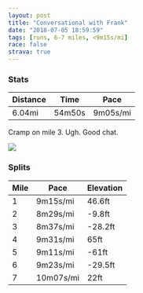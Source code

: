 ```yaml
---
layout: post
title: "Conversational with Frank"
date: "2018-07-05 18:59:59"
tags: [runs, 6-7 miles, <9m15s/mi]
race: false
strava: true
---
```


### Stats

| Distance | Time | Pace |
|----------|------|------|
|6.04mi|54m50s|9m05s/mi|

Cramp on mile 3. Ugh. Good chat.

<img src='https://maps.googleapis.com/maps/api/staticmap?maptype=roadmap&path=enc:_cywFnwnbMaJhBwFeAaRoVoKf@uGiJsOuD_RgO{AwRc\oToKgAmH|AuLkLwMyA{EcG{ArA|AtEu@|CgLcH_G|Ge@|L`CpCbDmHlJe@vD~IvD~CnCtIbL~G`DlFpIzAhBdIhEhF`PEdKzL|GLjTzYpPvA`E|IpMvFdI|KfFjCjFkFlBeHkAkGpCwH@sF&key=AIzaSyC1MId7bFpkLXNAaYhBSTb8jLyiSqzbDtM&size=800x800&markers=color:yellow|label:S|40.76608,-73.97256&markers=color:green|label:F|40.76684000000002,-73.97314000000001'>

### Splits

| Mile | Pace | Elevation |
|------|------|-----------|
|1|9m15s/mi|46.6ft|
|2|8m29s/mi|-9.8ft|
|3|8m37s/mi|-28.2ft|
|4|9m31s/mi|65ft|
|5|9m11s/mi|-61ft|
|6|9m23s/mi|-29.5ft|
|7|10m07s/mi|22ft|
